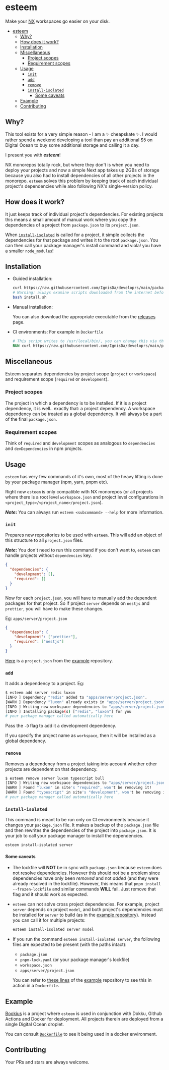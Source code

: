 # esteem

Make your [NX](https://nx.dev/) workspaces go easier on your disk.

- [esteem](#esteem)
  - [Why?](#why)
  - [How does it work?](#how-does-it-work)
  - [Installation](#installation)
  - [Miscellaneous](#miscellaneous)
    - [Project scopes](#project-scopes)
    - [Requirement scopes](#requirement-scopes)
  - [Usage](#usage)
    - [`init`](#init)
    - [`add`](#add)
    - [`remove`](#remove)
    - [`install-isolated`](#install-isolated)
      - [Some caveats](#some-caveats)
  - [Example](#example)
  - [Contributing](#contributing)

## Why?

This tool exists for a very simple reason - I am a :sparkles: cheapskate :sparkles:. I
would rather spend a weekend developing a tool than pay an additional $5 on Digital Ocean
to buy some additional storage and calling it a day.

I present you with **_esteem_**!

NX monorepos totally rock, but where they don't is when you need to deploy your projects
and now a simple Next app takes up 2GBs of storage because you also had to install
dependencies of all other projects in the monorepo. `esteem` solves this problem by keeping
track of each individual project's dependencies while also following NX's single-version
policy.

## How does it work?

It just keeps track of individual project's dependencies. For existing projects this means
a small amount of manual work where you copy the dependencies of a project from
`package.json` to its `project.json`.

When [`install-isolated`](#install-isolated) is called for a project, it simple collects
the dependencies for that package and writes it to the root `package.json`. You can then
call your package manager's install command and viola! you have a smaller `node_modules`!

## Installation

- Guided installation:

  ```bash
  curl https://raw.githubusercontent.com/IgnisDa/developrs/main/packages/esteem/install.sh -o install.sh
  # Warning: always examine scripts downloaded from the internet before running them locally.
  bash install.sh
  ```

- Manual installation:

  You can also download the appropriate executable from the
  [releases](https://github.com/IgnisDa/developrs/releases) page.

- CI environments:
  For example in `Dockerfile`

  ```Dockerfile
  # This script writes to /usr/local/bin/, you can change this via the `--bin-dir` flag
  RUN curl https://raw.githubusercontent.com/IgnisDa/developrs/main/packages/esteem/install.sh | sudo sh -s -- --yes
  ```

## Miscellaneous

Esteem separates dependencies by project scope (`project` or `workspace`) and requirement scope
(`required` or `development`).

### Project scopes

The project in which a dependency is to be installed. If it is a project dependency, it is
well.. exactly that: a project dependency. A workspace dependency can be treated as a
global dependency. It will always be a part of the final `package.json`.

### Requirement scopes

Think of `required` and `development` scopes as analogous to `dependencies` and
`devDependencies` in npm projects.

## Usage

`esteem` has very few commands of it's own, most of the heavy lifting is done by your
package manager (npm, yarn, pnpm etc).

Right now `esteem` is only compatible with NX monorepos (or all projects where there is a
root level `workspace.json` and project level configurations in
`<project_type>/<project_name>/project.json`).

**_Note_:** You can always run `esteem <subcommand> --help` for more information.

### `init`

Prepares new repositories to be used with `esteem`. This will add an object of this
structure to all `project.json` files.

**_Note_:** You don't need to run this command if you don't want to, `esteem` can handle
projects without `dependencies` key.

```json
{
  "dependencies": {
    "development": [],
    "required": []
  }
}
```

Now for each `project.json`, you will have to manually add the dependent packages for that
project. So if project `server` depends on `nestjs` and `prettier`, you will have to make
these changes.

Eg: `apps/server/project.json`

```json
{
  "dependencies": {
    "development": ["prettier"],
    "required": ["nestjs"]
  }
}
```

[Here](https://github.com/IgnisDa/bookius/blob/main/apps/server/project.json) is a
`project.json` from the [example](#example) repository.

### `add`

It adds a dependency to a project. Eg:

```bash
$ esteem add server redis luxon
[INFO ] Dependency "redis" added to "apps/server/project.json".
[WARN ] Dependency "luxon" already exists in "apps/server/project.json". Skipping...
[INFO ] Writing new workspace dependencies to "apps/server/project.json"
[INFO ] Installing package(s) ["redis", "luxon"] for you
# your package manager called automatically here
```

Pass the `-D` flag to add it a development dependency.

If you specify the project name as `workspace`, then it will be installed as a global
dependency.

### `remove`

Removes a dependency from a project taking into account whether other projects are
dependent on that dependency.

```bash
$ esteem remove server luxon typescript bull
[INFO ] Writing new workspace dependencies to "apps/server/project.json"
[WARN ] Found "luxon" in site's "required", won't be removing it!
[WARN ] Found "typescript" in site's "development", won't be removing it!
# your package manager called automatically here
```

### `install-isolated`

This command is meant to be run only on CI environments because it changes your
`package.json` file. It makes a backup of the `package.json` file and then rewrites the
dependencies of the project into `package.json`. It is your job to call your package
manager to install the dependencies.

```bash
esteem install-isolated server
```

#### Some caveats

- The lockfile will **NOT** be in sync with `package.json` because `esteem` does not
  resolve dependencies. However this should not be a problem since dependencies have only
  been _removed_ and not _added_ (and they were already resolved in the lockfile). However,
  this means that `pnpm install --frozen-lockfile` and similar commands **WILL** fail. Just
  remove that flag and it should work as expected.

- `esteem` can not solve cross project dependencies. For example, project `server`
  depends on project `model`, and both project's dependencies must be installed for `server`
  to build (as in the [example repository](#example)). Instead you can call it for multiple
  projects:

  ```bash
  esteem install-isolated server model
  ```

- If you run the command `esteem install-isolated server`, the following files are expected to be
  present (with the paths intact):

  - `package.json`
  - `pnpm-lock.yaml` (or your package manager's lockfile)
  - `workspace.json`
  - `apps/server/project.json`

  You can refer to
  [these lines](https://github.com/IgnisDa/bookius/blob/49713a5d0beb1528d471563faf565cabbbbe4ff5/apps/server/Dockerfile#L4-L5)
  of the [example](#example) repository to see this in action in a `Dockerfile`.

## Example

[Bookius](https://github.com/IgnisDa/bookius) is a project where `esteem` is used in
conjunction with Dokku, Github Actions and Docker for deployment. All projects therein are
deployed from a single Digital Ocean droplet.

You can consult
[`Dockerfile`](https://github.com/IgnisDa/bookius/blob/49713a5d0beb1528d471563faf565cabbbbe4ff5/apps/server/Dockerfile#L8)
to see it being used in a docker environment.

## Contributing

Your PRs and stars are always welcome.
